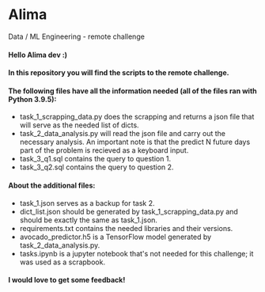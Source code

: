 # Alima
 Data / ML Engineering - remote challenge

#### Hello Alima dev :)

#### In this repository you will find the scripts to the remote challenge.

#### The following files have all the information needed (all of the files ran with Python 3.9.5):
- task_1_scrapping_data.py does the scrapping and returns a json file that will serve as the needed list of dicts.
- task_2_data_analysis.py will read the json file and carry out the necessary analysis. An important note is that the predict N future days part of the problem is recieved as a keyboard input.
- task_3_q1.sql contains the query to question 1.
- task_3_q2.sql contains the query to question 2.

#### About the additional files:
- task_1.json serves as a backup for task 2.
- dict_list.json should be generated by task_1_scrapping_data.py and should be exactly the same as task_1.json.
- requirements.txt contains the needed libraries and their versions.
- avocado_predictor.h5 is a TensorFlow model generated by task_2_data_analysis.py.
- tasks.ipynb is a jupyter notebook that's not needed for this challenge; it was used as a scrapbook.

#### I would love to get some feedback!
